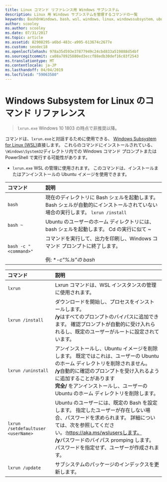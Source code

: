 ```yaml
---
title: Linux コマンド リファレンス用 Windows サブシステム
description: Linux 用 Windows サブシステムを管理するコマンドの一覧
keywords: BashOnWindows、bash、wsl、windows、linux、windowssubsystem、ubuntu 用 windows サブシステム
author: scooley
ms.author: scooley
ms.date: 07/31/2017
ms.topic: article
ms.assetid: 82908295-a6bd-483c-a995-613674c2677e
ms.custom: seodec18
ms.openlocfilehash: 978a35d593e37877949c24cbd833a519888d54bf
ms.sourcegitcommit: ca08a78925880ed3eccf88edb30def16c83f2543
ms.translationtype: MT
ms.contentlocale: ja-JP
ms.lasthandoff: 04/04/2019
ms.locfileid: "59063580"
---
```

# <a name="command-reference-for-windows-subsystem-for-linux"></a>Windows Subsystem for Linux のコマンド リファレンス

> `lxrun.exe` Windows 10 1803 の時点で非推奨以降。

コマンドは、`lxrun.exe`と対話するために使用できる、 [Windows Subsystem for Linux (WSL)](https://msdn.microsoft.com/en-us/commandline/wsl/faq#what-windows-subsystem-for-linux-wsl-)直接します。  これらのコマンドにインストールされている、`\Windows\System32`ディレクトリ内での Windows コマンド プロンプトまたは PowerShell で実行する可能性があります。

* `lxrun.exe` WSL の管理に使用されます。  このコマンドは、インストールまたはアンインストールの Ubuntu イメージを使用できます。


| コマンド                     | 説明                     |
|:----------------------------|:---------------------------|
| `bash`                      | 現在のディレクトリに Bash シェルを起動します。  Bash シェルが自動的にインストールされていない場合の実行します。 `lxrun /install` |
| `bash ~`                    | Ubuntu のユーザーのホーム ディレクトリには、bash シェルを起動します。  Cd の実行に似て ~            |
| `bash -c "<command>"`       | コマンドを実行して、出力を印刷し、Windows コマンド プロンプトに終了します。 <br/> <br/> 例: **-c"%.*ls"の bash** |

<p>

| コマンド                     | 説明                     |
|:----------------------------|:---------------------------|
| `lxrun`                     | Lxrun コマンドは、WSL インスタンスの管理に使用されます。 |
| `lxrun /install`            | ダウンロードを開始し、プロセスをインストールします。 <br/> **/y**はすべてのプロンプトのバイパスに追加できます。  確認プロンプトが自動的に受け入れられるし、既定のユーザーがルートに設定されています。          |
| `lxrun /uninstall`          | アンインストールし、Ubuntu イメージを削除します。  既定ではこれは、ユーザーの Ubuntu のホーム ディレクトリを削除されません。 <br/> **/y**自動的に確認のプロンプトを受け入れるように追加することがあります <br/>**完全/** をアンインストールし、ユーザーの Ubuntu のホーム ディレクトリを削除します。         |
| `lxrun /setdefaultuser <userName>`     | Ubuntu のユーザーには、既定の Bash を設定します。 指定したユーザーが存在しない場合、パスワードを求められます。  詳細については、次を参照してください。:https://aka.ms/wslusersします。 <br/> **/y**パスワードのバイパス promping します。  パスワードを指定せず、ユーザーが作成されます。|
| `lxrun /update`            | サブシステムのパッケージのインデックスを更新します。          |
